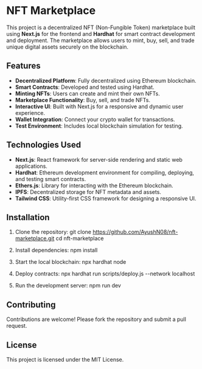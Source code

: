 
# NFT Marketplace

This project is a decentralized NFT (Non-Fungible Token) marketplace built using **Next.js** for the frontend and **Hardhat** for smart contract development and deployment. The marketplace allows users to mint, buy, sell, and trade unique digital assets securely on the blockchain.

## Features

- **Decentralized Platform**: Fully decentralized using Ethereum blockchain.
- **Smart Contracts**: Developed and tested using Hardhat.
- **Minting NFTs**: Users can create and mint their own NFTs.
- **Marketplace Functionality**: Buy, sell, and trade NFTs.
- **Interactive UI**: Built with Next.js for a responsive and dynamic user experience.
- **Wallet Integration**: Connect your crypto wallet for transactions.
- **Test Environment**: Includes local blockchain simulation for testing.

## Technologies Used

- **Next.js**: React framework for server-side rendering and static web applications.
- **Hardhat**: Ethereum development environment for compiling, deploying, and testing smart contracts.
- **Ethers.js**: Library for interacting with the Ethereum blockchain.
- **IPFS**: Decentralized storage for NFT metadata and assets.
- **Tailwind CSS**: Utility-first CSS framework for designing a responsive UI.
  
## Installation

1. Clone the repository:
   git clone https://github.com/AyushN08/nft-marketplace.git
   cd nft-marketplace

2. Install dependencies:
   npm install

3. Start the local blockchain:
   npx hardhat node

4. Deploy contracts:
   npx hardhat run scripts/deploy.js --network localhost

5. Run the development server:
   npm run dev

## Contributing

Contributions are welcome! Please fork the repository and submit a pull request.

## License

This project is licensed under the MIT License.

